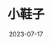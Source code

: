 ---
layout: movie-review
title: 小鞋子
description: >
  这是一部非常非常简单的电影，为何苦难总是流向能吃苦的人？
category: 电影
img: assets/img/movie/2023/xiao_xie_zi.webp
star: 4
date: 2023-07-17
---